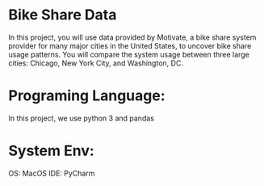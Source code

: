 # Bike Share Data
In this project, you will use data provided by Motivate, a bike share system provider for many major cities in the United States, to uncover bike share usage patterns. You will compare the system usage between three large cities: Chicago, New York City, and Washington, DC.

# Programing Language:
In this project, we use python 3 and pandas

# System Env:
OS: MacOS
IDE: PyCharm